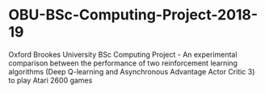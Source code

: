# OBU-BSc-Computing-Project-2018-19
Oxford Brookes University BSc Computing Project - An experimental comparison between the performance of two reinforcement learning algorithms (Deep Q-learning and Asynchronous Advantage Actor Critic 3) to play Atari 2600 games
